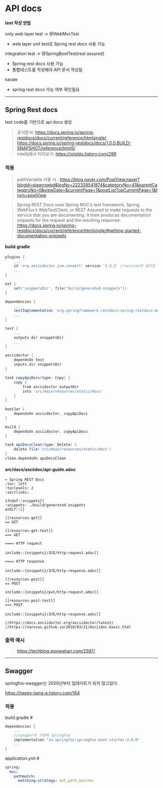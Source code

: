 # API docs

#### test 작성 방법
only web layer test -> @WebMvcTest
- web layer unit test로 Spring rest docs 사용 가능

integration test -> @SpringBootTest(rest assured)
- Spring rest docs 사용 가능
- 통합테스트를 작성해야 API 문서 작성됨

karate
- spring rest docs 가능 여부 확인필요

***
## Spring Rest docs
test code를 기반으로 api docs 생성

> 공식문서: https://docs.spring.io/spring-restdocs/docs/current/reference/htmlsingle/<br>
> https://docs.spring.io/spring-restdocs/docs/1.0.0.BUILD-SNAPSHOT/reference/html5/<br>
> intellij에서 미리보기: https://jojoldu.tistory.com/299<br>

### 적용

> pathVariable 사용 시 : https://blog.naver.com/PostView.naver?blogId=qjawnswkd&logNo=222339541874&categoryNo=41&parentCategoryNo=0&viewDate=&currentPage=1&postListTopCurrentPage=1&from=postView


> Spring REST Docs uses Spring MVC’s test framework, Spring WebFlux’s WebTestClient, or REST Assured to make requests to the service that you are documenting. It then produces documentation snippets for the request and the resulting response.
> https://docs.spring.io/spring-restdocs/docs/current/reference/htmlsingle/#getting-started-documentation-snippets

#### build.gradle

```groovy
plugins {
    ...
    id 'org.asciidoctor.jvm.convert' version '3.3.2' //version이 달라질 수 있음
    ...
}

ext {
    set('snippetsDir', file("build/generated-snippets"))
}

dependencies {
    ...
    testImplementation 'org.springframework.restdocs:spring-restdocs-mockmvc'
    ...
}

test {
    ...
    outputs.dir snippetsDir
    ...
}

asciidoctor {
    dependsOn test
    inputs.dir snippetsDir
}

task copyApiDocs(type: Copy) {
    copy {
        from asciidoctor.outputDir
        into 'src/main/resources/static/docs'
    }
}

bootJar {
    dependsOn asciidoctor, copyApiDocs
}

build {
    dependsOn asciidoctor, copyApiDocs
}

task apiDocsClean(type: Delete) {
    delete file('src/main/resources/static/docs')
}
clean.dependsOn apiDocsClean
```

#### src/docs/asciidoc/api-guide.adoc

```adoc
= Spring REST Docs
:toc: left
:toclevels: 2
:sectlinks:

ifndef::snippets[]
:snippets: ./build/generated-snippets
endif::[]

[[resources-get]]
== GET

[[resources-get-test]]
=== GET

==== HTTP request

include::{snippets}/조회/http-request.adoc[]

==== HTTP response

include::{snippets}/조회/http-response.adoc[]

[[resources-post]]
== POST

include::{snippets}/put/http-request.adoc[]

[[resources-post-test]]
=== POST

include::{snippets}/조회/http-response.adoc[]

//https://docs.asciidoctor.org/asciidoctor/latest/
//https://narusas.github.io/2018/03/21/Asciidoc-basic.html
```

### 출력 예시
> https://techblog.woowahan.com/2597/

***
## Swagger
springfox-swagger는 2020년부터 업데이트가 되지 않고있다.

https://happy-jjang-a.tistory.com/164

### 적용
build.gradle #
```groovy
dependencies {
    ...
    //swagger의 구현체 springfox
    implementation "io.springfox:springfox-boot-starter:3.0.0"
    ...
}
```
application.yml #
```yml
spring:
  mvc:
    pathmatch:
      matching-strategy: ant_path_matcher
```